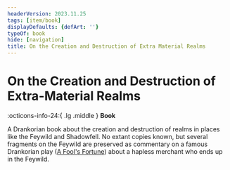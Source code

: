```yaml
---
headerVersion: 2023.11.25
tags: [item/book]
displayDefaults: {defArt: ''}
typeOf: book
hide: [navigation]
title: On the Creation and Destruction of Extra Material Realms
---
```

# On the Creation and Destruction of Extra-Material Realms
:octicons-info-24:{ .lg .middle } **Book**  

A Drankorian book about the creation and destruction of realms in places like the Feywild and Shadowfell. No extant copies known, but several fragments on the Feywild are preserved as commentary on a famous Drankorian play ([A Fool's Fortune](<./a-fool-s-fortune.md>)) about a hapless merchant who ends up in the Feywild. 